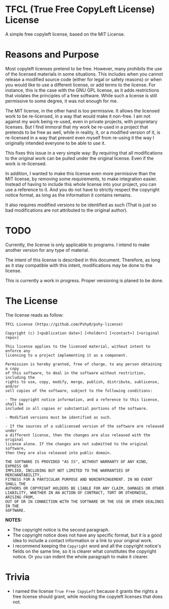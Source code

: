 # TFCL (True Free CopyLeft License) License

A simple free copyleft license, based on the MIT License.



# Reasons and Purpose

Most copyleft licenses pretend to be free. However, many prohibits the use of the licensed materials in some situations. This includes when you cannot release a modified source code (either for legal or safety reasons) or when you would like to use a different license, or add terms to the license. For instance, this is the case with the GNU GPL license, as it adds restrictions that violates the principles of a free software. While such a license is still permissive to some degree, it was not enough for me.

The MIT license, in the other hand is too permissive. It allows the licensed work to be re-licensed, in a way that would make it non-free. I am not against my work being re-used, even in private projects, with proprietary licenses. But I find immoral that my work be re-used in a project that pretends to be free as well, while in reality, it, or a modified version of it, is re-licensed in a way that prevent even myself from re-using it the way I originally intended everyone to be able to use it.

This fixes this issue in a very simple way: By requiring that all modifications to the original work can be pulled under the original license. Even if the work is re-licensed.

In addition, I wanted to make this license even more permissive than the MIT license, by removing some requirements, to make integration easier. Instead of having to include this whole license into your project, you can use a reference to it. And you do not have to strictly respect the copyright notice format, as long as the information it contains remains.

It also requires modified versions to be identified as such (That is just so bad modifications are not attributed to the original author).



# TODO

Currently, the license is only applicable to programs. I intend to make another version for any type of material.

The intent of this license is described in this document. Therefore, as long as it stay compatible with this intent, modifications may be done to the license.

This is currently a work in progress. Proper versioning is planed to be done.



# The License

The license reads as follow:
```
TFCL License (https://github.com/Pshy0/pshy-license)

Copyright (c) [<publication date>] [<holder>] [<contact>] [<original repo>]

This license applies to the licensed material, without intent to enforce any
licensing to a project implementing it as a component.

Permission is hereby granted, free of charge, to any person obtaining a copy
of this software, to deal in the software without restriction, including the
rights to use, copy, modify, merge, publish, distribute, sublicense, and/or
sell copies of the software, subject to the following conditions:

- The copyright notice information, and a reference to this license, shall be
included in all copies or substantial portions of the software.

- Modified versions must be identified as such.

- If the sources of a sublicensed version of the software are released under
a different license, then the changes are also released with the original
license alone. If the changes are not submitted to the original software,
then they are also released into public domain.

THE SOFTWARE IS PROVIDED "AS IS", WITHOUT WARRANTY OF ANY KIND, EXPRESS OR
IMPLIED, INCLUDING BUT NOT LIMITED TO THE WARRANTIES OF MERCHANTABILITY,
FITNESS FOR A PARTICULAR PURPOSE AND NONINFRINGEMENT. IN NO EVENT SHALL THE
AUTHORS OR COPYRIGHT HOLDERS BE LIABLE FOR ANY CLAIM, DAMAGES OR OTHER
LIABILITY, WHETHER IN AN ACTION OF CONTRACT, TORT OR OTHERWISE, ARISING FROM,
OUT OF OR IN CONNECTION WITH THE SOFTWARE OR THE USE OR OTHER DEALINGS IN THE
SOFTWARE.
```

**NOTES:**
- The copyright notice is the second paragraph.
- The copyright notice does not have any specific format, but it is a good idea to include a contact information or a link to your original work.
- I recommend keeping the `Copyright` word and all the copyright notice's fields on the same line, so it is clearer what constitutes the copyright notice. Or you can indent the whole paragraph to make it clearer.



# Trivia

- I named the license `True Free CopyLeft` because it grants the rights a free license should grant, while mocking the copyleft licenses that does not.
